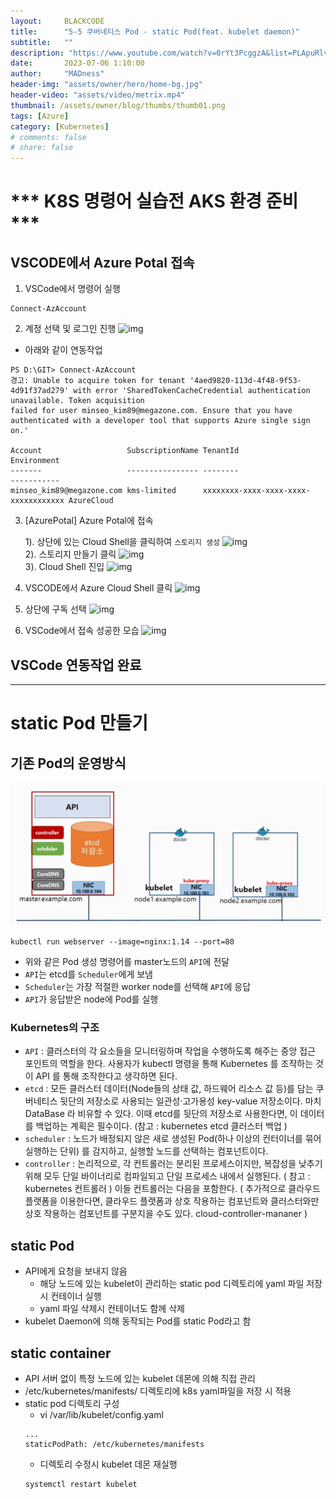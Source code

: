 ```yaml
---
layout:     BLACKCODE
title:      "5-5 쿠버네티스 Pod - static Pod(feat. kubelet daemon)"
subtitle:   ""
description: "https://www.youtube.com/watch?v=0rYt3PcggzA&list=PLApuRlvrZKohaBHvXAOhUD-RxD0uQ3z0c&index=10"
date:       2023-07-06 1:10:00
author:     "MADness"
header-img: "assets/owner/hero/home-bg.jpg"
header-video: "assets/video/metrix.mp4"
thumbnail: /assets/owner/blog/thumbs/thumb01.png
tags: [Azure]
category: [Kubernetes]
# comments: false
# share: false
---
```


# *** K8S 명령어 실습전 AKS 환경 준비 ***

## VSCODE에서 Azure Potal 접속
1. VSCode에서 명령어 실행
```
Connect-AzAccount
```

2. 계정 선택 및 로그인 진행
![img](https://github.com/IIBlackCode/IIBlackCode.github.io/blob/master/_posts/Category/Kubernetes/img/Connect-AzAccount.PNG?raw=true)

* 아래와 같이 연동작업 

```
PS D:\GIT> Connect-AzAccount
경고: Unable to acquire token for tenant '4aed9820-113d-4f48-9f53-4d91f37ad279' with error 'SharedTokenCacheCredential authentication unavailable. Token acquisition 
failed for user minseo_kim89@megazone.com. Ensure that you have authenticated with a developer tool that supports Azure single sign on.'

Account                   SubscriptionName TenantId                             Environment
-------                   ---------------- --------                             -----------
minseo_kim89@megazone.com kms-limited      xxxxxxxx-xxxx-xxxx-xxxx-xxxxxxxxxxxx AzureCloud
```
3. [AzurePotal] Azure Potal에 접속
    
    1). 상단에 있는 Cloud Shell을 클릭하여 `스토리지 생성`
![img](https://github.com/IIBlackCode/IIBlackCode.github.io/blob/master/_posts/Category/Kubernetes/img/AzureCloudShell.png?raw=true)<br>
    2). 스토리지 만들기 클릭
![img](https://github.com/IIBlackCode/IIBlackCode.github.io/blob/master/_posts/Category/Kubernetes/img/createStorage.PNG?raw=true)<br>
    3). Cloud Shell 진입
![img](https://github.com/IIBlackCode/IIBlackCode.github.io/blob/master/_posts/Category/Kubernetes/img/AccessAzureCloudShell.png?raw=true)

4. VSCODE에서 Azure Cloud Shell 클릭
![img](https://github.com/IIBlackCode/IIBlackCode.github.io/blob/master/_posts/Category/Kubernetes/img/2023-01-25-Kubernetes-05_1.png?raw=true)

5. 상단에 구독 선택
![img](https://github.com/IIBlackCode/IIBlackCode.github.io/blob/master/_posts/Category/Kubernetes/img/2023-01-25-Kubernetes-05_2.png?raw=true)

6. VSCode에서 접속 성공한 모습
![img](https://github.com/IIBlackCode/IIBlackCode.github.io/blob/master/_posts/Category/Kubernetes/img/2023-01-25-Kubernetes-05_3.png?raw=true)

## VSCode 연동작업 완료

---

# static Pod 만들기

## 기존 Pod의 운영방식
![img](/assets/category/Kubernetes/2023/07/13-01.png)
```
kubectl run webserver --image=nginx:1.14 --port=80
```
- 위와 같은 Pod 생성 명령어를 master노드의 `API`에 전달
- `API`는 etcd를 `Scheduler`에게 보냄
- `Scheduler`는 가장 적절한 worker node를 선택해 `API`에 응답
- `API`가 응답받은 node에 Pod를 실행

### Kubernetes의 구조
- `API` : 클러스터의 각 요소들을 모니터링하며 작업을 수행하도록 해주는 중앙 접근 포인트의 역할을 한다. 사용자가 kubectl 명령을 통해 Kubernetes 를 조작하는 것이 API 를 통해 조작한다고 생각하면 된다.
- `etcd` : 모든 클러스터 데이터(Node들의 상태 값, 하드웨어 리소스 값 등)를 담는 쿠버네티스 뒷단의 저장소로 사용되는 일관성·고가용성 key-value 저장소이다. 마치 DataBase 라 비유할 수 있다. 이때 etcd를 뒷단의 저장소로 사용한다면, 이 데이터를 백업하는 계획은 필수이다. (참고 : kubernetes etcd 클러스터 백업 )
- `scheduler` : 노드가 배정되지 않은 새로 생성된 Pod(하나 이상의 컨터이너를 묶어 실행하는 단위) 를 감지하고, 실행할 노드를 선택하는 컴포넌트이다.
- `controller` : 논리적으로, 각 컨트롤러는 분리된 프로세스이지만, 복잡성을 낮추기 위해 모두 단일 바이너리로 컴파일되고 단일 프로세스 내에서 실행된다. ( 참고 : kubernetes 컨트롤러 ) 이들 컨트롤러는 다음을 포함한다. ( 추가적으로 클라우드 플랫폼을 이용한다면, 클라우드 플랫폼과 상호 작용하는 컴포넌트와 클러스터와만 상호 작용하는 컴포넌트를 구분지을 수도 있다. cloud-controller-mananer )

## static Pod
- API에게 요청을 보내지 않음
    - 해당 노드에 있는 kubelet이 관리하는 static pod 디렉토리에 yaml 파일 저장시 컨테이너 실행
    - yaml 파일 삭제시 컨테이너도 함께 삭제
- kubelet Daemon에 의해 동작되는 Pod를 static Pod라고 함

## static container
- API 서버 없이 특정 노드에 있는 kubelet 데몬에 의해 직접 관리
- /etc/kubernetes/manifests/ 디렉토리에 k8s yaml파일을 저장 시 적용
- static pod 디렉토리 구성
    - vi /var/lib/kubelet/config.yaml
    ```
    ...
    staticPodPath: /etc/kubernetes/manifests
    ```
    - 디렉토리 수정시 kubelet 데몬 재실행
    ```
    systemctl restart kubelet
    ```
